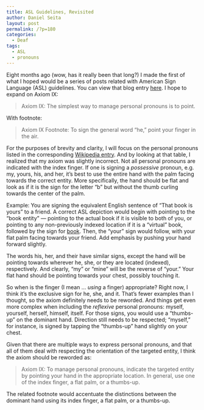 ```yaml
---
title: ASL Guidelines, Revisited
author: Daniel Seita
layout: post
permalink: /?p=180
categories:
  - Deaf
tags:
  - ASL
  - pronouns
---
```

Eight months ago (wow, has it really been that long?) I made the first of what I hoped would be a series of posts related with American Sign Language (ASL) guidelines. You can view that blog entry [here][1]. I hope to expand on Axiom IX:

> Axiom IX: The simplest way to manage personal pronouns is to point. 

With footnote:

> Axiom IX Footnote: To sign the general word “he,” point your finger in the air. 

For the purposes of brevity and clarity, I will focus on the personal pronouns listed in the corresponding [Wikipedia entry][2]. And by looking at that table, I realized that my axiom was slightly incorrect. Not all personal pronouns are indicated with the index finger. If one is signing a *possessive* pronoun, e.g. my, yours, his, and her, it&#8217;s best to use the entire hand with the palm facing towards the correct entity. More specifically, the hand should be flat and look as if it is the sign for the letter &#8220;b&#8221; but without the thumb curling towards the center of the palm.

Example: You are signing the equivalent English sentence of &#8220;That book is yours&#8221; to a friend. A correct ASL depiction would begin with pointing to the &#8220;book entity&#8221; &#8212; pointing to the actual book if it is visible to both of you, or pointing to any non-previously indexed location if it is a &#8220;virtual&#8221; book, followed by the sign for [book][3]. Then, the &#8220;your&#8221; sign would follow, with your flat palm facing towards your friend. Add emphasis by pushing your hand forward slightly.

The words his, her, and their have similar signs, except the hand will be pointing towards wherever he, she, or they are located (indexed), respectively. And clearly, &#8220;my&#8221; or &#8220;mine&#8221; will be the reverse of &#8220;your.&#8221; Your flat hand should be pointing towards your chest, possibly touching it.

So when is the finger (I mean &#8230; *using* a finger) appropriate? Right now, I think it&#8217;s the exclusive sign for he, she, and it. That&#8217;s fewer examples than I thought, so the axiom definitely needs to be reworded. And things get even more complex when including the *reflexive* personal pronouns: myself, yourself, herself, himself, itself. For those signs, you would use a &#8220;thumbs-up&#8221; on the dominant hand. Direction still needs to be respected; &#8220;myself,&#8221; for instance, is signed by tapping the &#8220;thumbs-up&#8221; hand slightly on your chest.

Given that there are multiple ways to express personal pronouns, and that all of them deal with respecting the orientation of the targeted entity, I think the axiom should be reworded as:

> Axiom IX: To manage personal pronouns, indicate the targeted entity by pointing your hand in the appropriate location. In general, use one of the index finger, a flat palm, or a thumbs-up.

The related footnote would accentuate the distinctions between the dominant hand using its index finger, a flat palm, or a thumbs-up.

 [1]: http://seitad.wordpress.com/2011/10/11/asl-guildelines/
 [2]: http://en.wikipedia.org/wiki/English_personal_pronouns
 [3]: http://www.lifeprint.com/asl101/pages-signs/b/book.htm